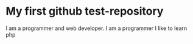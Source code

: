 # My first github test-repository
 I am a programmer and web developer.
 I am a programmer
 I like to learn php
